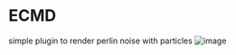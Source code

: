 # ECMD
simple plugin to render perlin noise with particles
![image](https://github.com/ZaksenCode/ECMD/assets/70453716/04350934-bc2b-438f-8718-6949c9822ba0)
